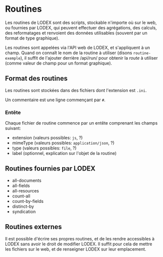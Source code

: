 # Routines

Les routines de LODEX sont des scripts, stockable n'importe où sur le web, ou fournies par LODEX, qui peuvent effectuer des agrégations, des calculs, des reformatages et renvoient des données utilisables \(souvent par un format de type graphique\).

Les routines sont appelées via l'API web de LODEX, et s'appliquent à un champ. Quand on connaît le nom de la routine à utiliser \(disons `routine-exemple`\), il suffit de l'ajouter derrière /api/run/ pour obtenir la _route_ à utiliser \(comme valeur de champ pour un format graphique\).

## Format des routines

Les routines sont stockées dans des fichiers dont l'extension est `.ini`.

Un commentaire est une ligne commençant par `#`.

### Entête

Chaque fichier de routine commence par un entête comprenant les champs suivant:

* extension \(valeurs possibles: `js`, ?\)
* mimeType \(valeurs possibles: `application/json`, ?\)
* type \(valeurs possibles: `file`, ?\)
* label \(optionnel, explication sur l'objet de la routine\)

## Routines fournies par LODEX

* all-documents
* all-fields
* all-resources
* count-all
* count-by-fields
* distinct-by
* syndication

## Routines externes

Il est possible d'écrire ses propres routines, et de les rendre accessibles à LODEX sans avoir le droit de modifier LODEX. Il suffit pour cela de mettre les fichiers sur le web, et de renseigner LODEX sur leur emplacement.





